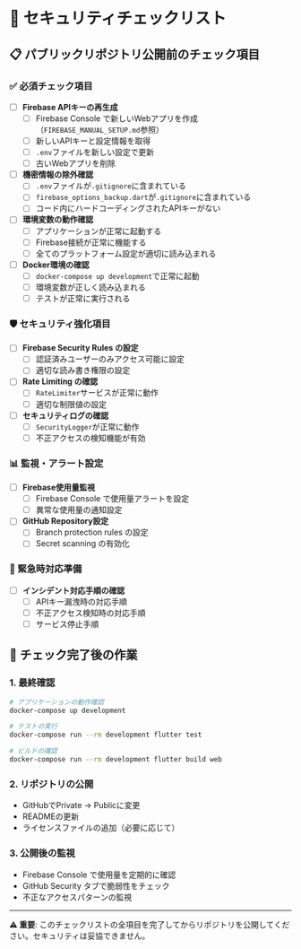# 🔐 セキュリティチェックリスト

## 📋 パブリックリポジトリ公開前のチェック項目

### ✅ 必須チェック項目

- [ ] **Firebase APIキーの再生成**
  - [ ] Firebase Console で新しいWebアプリを作成（`FIREBASE_MANUAL_SETUP.md`参照）
  - [ ] 新しいAPIキーと設定情報を取得
  - [ ] `.env`ファイルを新しい設定で更新
  - [ ] 古いWebアプリを削除

- [ ] **機密情報の除外確認**
  - [ ] `.env`ファイルが`.gitignore`に含まれている
  - [ ] `firebase_options_backup.dart`が`.gitignore`に含まれている
  - [ ] コード内にハードコーディングされたAPIキーがない

- [ ] **環境変数の動作確認**
  - [ ] アプリケーションが正常に起動する
  - [ ] Firebase接続が正常に機能する
  - [ ] 全てのプラットフォーム設定が適切に読み込まれる

- [ ] **Docker環境の確認**
  - [ ] `docker-compose up development`で正常に起動
  - [ ] 環境変数が正しく読み込まれる
  - [ ] テストが正常に実行される

### 🛡️ セキュリティ強化項目

- [ ] **Firebase Security Rules の設定**
  - [ ] 認証済みユーザーのみアクセス可能に設定
  - [ ] 適切な読み書き権限の設定

- [ ] **Rate Limiting の確認**
  - [ ] `RateLimiter`サービスが正常に動作
  - [ ] 適切な制限値の設定

- [ ] **セキュリティログの確認**
  - [ ] `SecurityLogger`が正常に動作
  - [ ] 不正アクセスの検知機能が有効

### 📊 監視・アラート設定

- [ ] **Firebase使用量監視**
  - [ ] Firebase Console で使用量アラートを設定
  - [ ] 異常な使用量の通知設定

- [ ] **GitHub Repository設定**
  - [ ] Branch protection rules の設定
  - [ ] Secret scanning の有効化

### 🚨 緊急時対応準備

- [ ] **インシデント対応手順の確認**
  - [ ] APIキー漏洩時の対応手順
  - [ ] 不正アクセス検知時の対応手順
  - [ ] サービス停止手順

## 📝 チェック完了後の作業

### 1. 最終確認
```bash
# アプリケーションの動作確認
docker-compose up development

# テストの実行
docker-compose run --rm development flutter test

# ビルドの確認
docker-compose run --rm development flutter build web
```

### 2. リポジトリの公開
- GitHubでPrivate → Publicに変更
- READMEの更新
- ライセンスファイルの追加（必要に応じて）

### 3. 公開後の監視
- Firebase Console で使用量を定期的に確認
- GitHub Security タブで脆弱性をチェック
- 不正なアクセスパターンの監視

---

**⚠️ 重要**: このチェックリストの全項目を完了してからリポジトリを公開してください。セキュリティは妥協できません。 